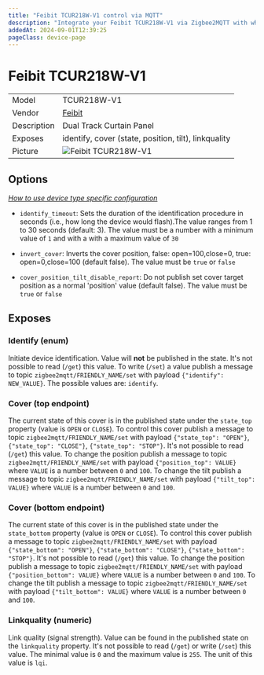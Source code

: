 ```yaml
---
title: "Feibit TCUR218W-V1 control via MQTT"
description: "Integrate your Feibit TCUR218W-V1 via Zigbee2MQTT with whatever smart home infrastructure you are using without the vendor's bridge or gateway."
addedAt: 2024-09-01T12:39:25
pageClass: device-page
---
```


<!-- !!!! -->
<!-- ATTENTION: This file is auto-generated through docgen! -->
<!-- You can only edit the "Notes"-Section between the two comment lines "Notes BEGIN" and "Notes END". -->
<!-- Do not use h1 or h2 heading within "## Notes"-Section. -->
<!-- !!!! -->

# Feibit TCUR218W-V1

|     |     |
|-----|-----|
| Model | TCUR218W-V1  |
| Vendor  | [Feibit](/supported-devices/#v=Feibit)  |
| Description | Dual Track Curtain Panel |
| Exposes | identify, cover (state, position, tilt), linkquality |
| Picture | ![Feibit TCUR218W-V1](https://www.zigbee2mqtt.io/images/devices/TCUR218W-V1.png) |


<!-- Notes BEGIN: You can edit here. Add "## Notes" headline if not already present. -->


<!-- Notes END: Do not edit below this line -->



## Options
*[How to use device type specific configuration](../guide/configuration/devices-groups.md#specific-device-options)*

* `identify_timeout`: Sets the duration of the identification procedure in seconds (i.e., how long the device would flash).The value ranges from 1 to 30 seconds (default: 3). The value must be a number with a minimum value of `1` and with a with a maximum value of `30`

* `invert_cover`: Inverts the cover position, false: open=100,close=0, true: open=0,close=100 (default false). The value must be `true` or `false`

* `cover_position_tilt_disable_report`: Do not publish set cover target position as a normal 'position' value (default false). The value must be `true` or `false`


## Exposes

### Identify (enum)
Initiate device identification.
Value will **not** be published in the state.
It's not possible to read (`/get`) this value.
To write (`/set`) a value publish a message to topic `zigbee2mqtt/FRIENDLY_NAME/set` with payload `{"identify": NEW_VALUE}`.
The possible values are: `identify`.

### Cover (top endpoint)
The current state of this cover is in the published state under the `state_top` property (value is `OPEN` or `CLOSE`).
To control this cover publish a message to topic `zigbee2mqtt/FRIENDLY_NAME/set` with payload `{"state_top": "OPEN"}`, `{"state_top": "CLOSE"}`, `{"state_top": "STOP"}`.
It's not possible to read (`/get`) this value.
To change the position publish a message to topic `zigbee2mqtt/FRIENDLY_NAME/set` with payload `{"position_top": VALUE}` where `VALUE` is a number between `0` and `100`.
To change the tilt publish a message to topic `zigbee2mqtt/FRIENDLY_NAME/set` with payload `{"tilt_top": VALUE}` where `VALUE` is a number between `0` and `100`.

### Cover (bottom endpoint)
The current state of this cover is in the published state under the `state_bottom` property (value is `OPEN` or `CLOSE`).
To control this cover publish a message to topic `zigbee2mqtt/FRIENDLY_NAME/set` with payload `{"state_bottom": "OPEN"}`, `{"state_bottom": "CLOSE"}`, `{"state_bottom": "STOP"}`.
It's not possible to read (`/get`) this value.
To change the position publish a message to topic `zigbee2mqtt/FRIENDLY_NAME/set` with payload `{"position_bottom": VALUE}` where `VALUE` is a number between `0` and `100`.
To change the tilt publish a message to topic `zigbee2mqtt/FRIENDLY_NAME/set` with payload `{"tilt_bottom": VALUE}` where `VALUE` is a number between `0` and `100`.

### Linkquality (numeric)
Link quality (signal strength).
Value can be found in the published state on the `linkquality` property.
It's not possible to read (`/get`) or write (`/set`) this value.
The minimal value is `0` and the maximum value is `255`.
The unit of this value is `lqi`.

